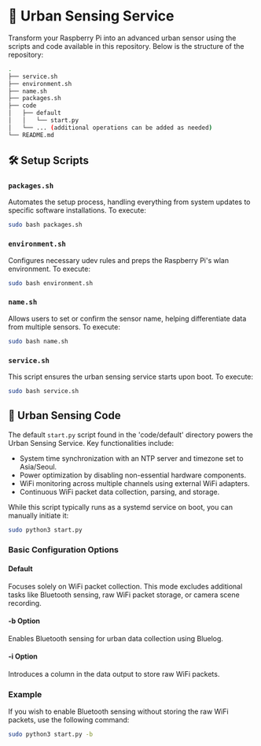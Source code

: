 # 📡 Urban Sensing Service

Transform your Raspberry Pi into an advanced urban sensor using the scripts and code available in this repository. Below is the structure of the repository:

```bash
.
├── service.sh
├── environment.sh
├── name.sh
├── packages.sh
├── code
│   ├── default
│   │   └── start.py
│   └── ... (additional operations can be added as needed)
└── README.md
```


## 🛠️ Setup Scripts

### `packages.sh`

Automates the setup process, handling everything from system updates to specific software installations. To execute:

```bash
sudo bash packages.sh
```

### `environment.sh`

Configures necessary udev rules and preps the Raspberry Pi's wlan environment. To execute:

```bash
sudo bash environment.sh
```


### `name.sh`

Allows users to set or confirm the sensor name, helping differentiate data from multiple sensors. To execute:

```bash
sudo bash name.sh
```

### `service.sh`

This script ensures the urban sensing service starts upon boot. To execute:

```bash
sudo bash service.sh
```

## 🚀 Urban Sensing Code

The default `start.py` script found in the 'code/default' directory powers the Urban Sensing Service. Key functionalities include:

- System time synchronization with an NTP server and timezone set to Asia/Seoul.
- Power optimization by disabling non-essential hardware components.
- WiFi monitoring across multiple channels using external WiFi adapters.
- Continuous WiFi packet data collection, parsing, and storage.

While this script typically runs as a systemd service on boot, you can manually initiate it:

```bash
sudo python3 start.py
```

### Basic Configuration Options

#### Default
Focuses solely on WiFi packet collection. This mode excludes additional tasks like Bluetooth sensing, raw WiFi packet storage, or camera scene recording.

#### -b Option
Enables Bluetooth sensing for urban data collection using Bluelog.

#### -i Option
Introduces a column in the data output to store raw WiFi packets.

### Example 
If you wish to enable Bluetooth sensing without storing the raw WiFi packets, use the following command:

```bash
sudo python3 start.py -b
```